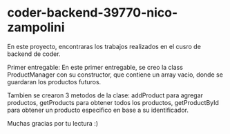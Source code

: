 # coder-backend-39770-nico-zampolini

En este proyecto, encontraras los trabajos realizados en el cusro de backend de coder.

Primer entregable: 
En este primer entregable, se creo la class ProductManager con su constructor, que contiene un array vacio, donde se guardaran los productos futuros.

Tambien se crearon 3 metodos de la clase:
addProduct para agregar productos, getProducts para obtener todos los productos, getProductById para obtener un producto especifico en base a su identificador.

Muchas gracias por tu lectura :)
